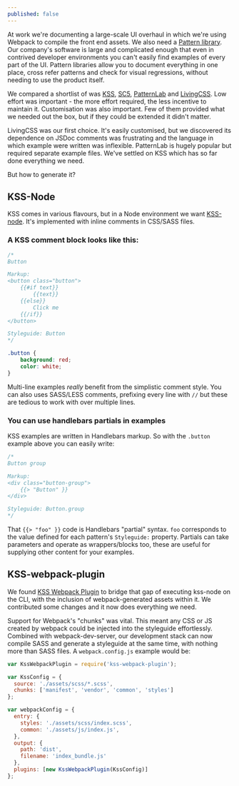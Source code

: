 ```yaml
---
published: false
---
```


At work we're documenting a large-scale UI overhaul in which we're using Webpack to compile the front end assets. We also need a [Pattern library](adele.uxpin.com). Our company's software is large and complicated enough that even in contrived developer environments you can't easily find examples of every part of the UI. Pattern libraries allow you to document everything in one place, cross refer patterns and check for visual regressions, without needing to use the product itself.

We compared a shortlist of was [KSS](https://github.com/kss-node/kss-node), [SC5](https://github.com/SC5/sc5-styleguide), [PatternLab](https://patternlab.io/) and [LivingCSS](https://github.com/straker/livingcss). Low effort was important - the more effort required, the less incentive to maintain it. Customisation was also important. Few of them provided what we needed out the box, but if they could be extended it didn't matter.

LivingCSS was our first choice. It's easily customised, but we discovered its dependence on JSDoc comments was frustrating and the language in which example were written was inflexible. PatternLab is hugely popular but required separate example files. We've settled on KSS which has so far done everything we need. 

But how to generate it?

## KSS-Node

KSS comes in various flavours, but in a Node environment we want [KSS-node](https://github.com/kss-node/kss-node). It's implemented with inline comments in CSS/SASS files.

### A KSS comment block looks like this:

```css
/*
Button

Markup:
<button class="button">
	{{#if text}}
		{{text}}
	{{else}}
		Click me
	{{/if}}
</button>

Styleguide: Button
*/

.button {
	background: red;
	color: white;
}

```

Multi-line examples _really_ benefit from the simplistic comment style. You can also uses SASS/LESS comments, prefixing every line with `//` but these are tedious to work with over multiple lines.

### You can use handlebars partials in examples

KSS examples are written in Handlebars markup. So with the `.button` example above you can easily write:

```css
/*
Button group

Markup:
<div class="button-group">
	{{> "Button" }}
</div>

Styleguide: Button.group
*/
```

That `{{> "foo" }}` code is Handlebars "partial" syntax. `foo` corresponds to the value defined for each pattern's `Styleguide:` property. Partials can take parameters and operate as wrappers/blocks too, these are useful for supplying other content for your examples.

## KSS-webpack-plugin

We found [KSS Webpack Plugin](https://www.npmjs.com/package/kss-webpack-plugin) to bridge that gap of executing kss-node on the CLI, with the inclusion of webpack-generated assets within it. We contributed some changes and it now does everything we need.

Support for Webpack's "chunks" was vital. This meant any CSS or JS created by webpack could be injected into the styleguide effortlessly. Combined with webpack-dev-server, our development stack can now compile SASS and generate a styleguide at the same time, with nothing more than SASS files. A `webpack.config.js` example would be:


```js
var KssWebpackPlugin = require('kss-webpack-plugin');

var KssConfig = {
  source: './assets/scss/*.scss',
  chunks: ['manifest', 'vendor', 'common', 'styles']
};

var webpackConfig = {
  entry: {
    styles: './assets/scss/index.scss',
    common: './assets/js/index.js',
  },
  output: {
    path: 'dist',
    filename: 'index_bundle.js'
  },
  plugins: [new KssWebpackPlugin(KssConfig)]
};
```